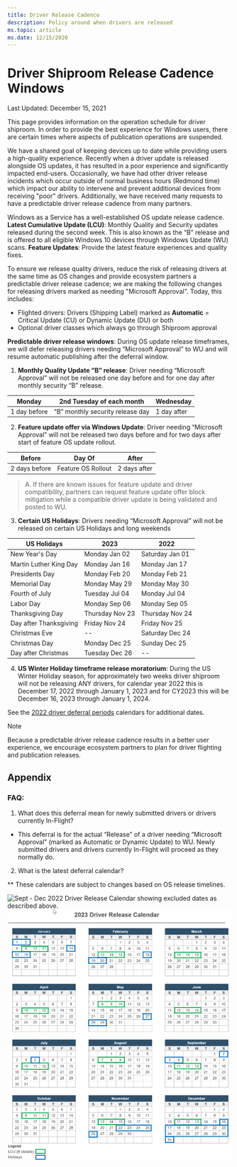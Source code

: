 ```yaml
---
title: Driver Release Cadence
description: Policy around when drivers are released
ms.topic: article
ms.date: 12/15/2020
---
```


# Driver Shiproom Release Cadence Windows

Last Updated: December 15, 2021

This page provides information on the operation schedule for driver shiproom. In order to provide the best experience for Windows users, there are certain times where aspects of publication operations are suspended.

We have a shared goal of keeping devices up to date while providing users a high-quality experience.  Recently when a driver update is released alongside OS updates, it has resulted in a poor experience and significantly impacted end-users. Occasionally, we have had other driver release incidents which occur outside of normal business hours (Redmond time) which impact our ability to intervene and prevent additional devices from receiving "poor" drivers. Additionally, we have received many requests to have a predictable driver release cadence from many partners.

Windows as a Service has a well-established OS update release cadence.
    **Latest Cumulative Update (LCU)**: Monthly Quality and Security updates released during the second week.  This is also known as the “B” release and is offered to all eligible Windows 10 devices through Windows Update (WU) scans.
    **Feature Updates**: Provide the latest feature experiences and quality fixes.

To ensure we release quality drivers, reduce the risk of releasing drivers at the same time as OS changes and provide ecosystem partners a predictable driver release cadence; we are making the following changes for releasing drivers marked as needing "Microsoft Approval". Today, this includes:

* Flighted drivers:  Drivers (Shipping Label) marked as **Automatic** = Critical Update (CU) or Dynamic Update (DU) or both 
* Optional driver classes which always go through Shiproom approval

**Predictable driver release windows**: During OS update release timeframes, we will defer releasing drivers needing “Microsoft Approval” to WU and will resume automatic publishing after the deferral window.

1. **Monthly Quality Update “B” release**: Driver needing “Microsoft Approval” will not be released one day before and for one day after monthly security “B” release. 

|Monday|2nd Tuesday of each month|Wednesday| 
|----|----|----|
|1 day before|“B” monthly security release day|1 day after|

2. **Feature update offer via Windows Update**: Driver needing “Microsoft Approval” will not be released two days before and for two days after start of feature OS update rollout.

|Before | Day Of | After |
|----|----|----|
|2 days before | Feature OS Rollout | 2 days after |

> A. If there are known issues for feature update and driver compatibility, partners can request feature update offer block mitigation while a compatible driver update is being validated and posted to WU.

3. **Certain US Holidays**: Drivers needing “Microsoft Approval” will not be released on certain US Holidays and long weekends

|US Holidays | 2023 | 2022 |
|----|----|----|
|New Year's Day | Monday Jan 02 | Saturday Jan 01 | 
|Martin Luther King Day | Monday Jan 16 | Monday Jan 17 |
|Presidents Day | Monday Feb 20 |Monday Feb 21 | 
|Memorial Day | Monday May 29 | Monday May 30 | 
|Fourth of July | Tuesday Jul 04 |Monday Jul 04 | 
|Labor Day | Monday Sep 06 | Monday Sep 05 | 
|Thanksgiving Day | Thursday Nov 23 | Thursday Nov 24 | 
|Day after Thanksgiving | Friday Nov 24| Friday Nov 25 |
|Christmas Eve | -- | Saturday Dec 24 | 
|Christmas Day | Monday Dec 25 | Sunday Dec 25 | 
|Day after Christmas | Tuesday Dec 26 | -- |

4. **US Winter Holiday timeframe release moratorium**: During the US Winter Holiday season, for approximately two weeks driver shiproom will not be releasing ANY drivers, for calendar year 2022 this is December 17, 2022 through January 1, 2023 and for CY2023 this will be December 16, 2023 through January 1, 2024. 

See the [2022 driver deferral periods](#calendar) calendars for additional dates. 

> [!NOTE]
> Because a predictable driver release cadence results in a better user experience, we encourage ecosystem partners to plan for driver flighting and publication releases.

## Appendix

### FAQ:

1. What does this deferral mean for newly submitted drivers or drivers currently In-Flight?

* This deferral is for the actual “Release” of a driver needing “Microsoft Approval” (marked as Automatic or Dynamic Update) to WU.  Newly submitted drivers and drivers currently In-Flight will proceed as they normally do.  

2. <a id="calendar"></a>What is the latest deferral calendar?

** These calendars are subject to changes based on OS release timelines.

![Sept - Dec 2022 Driver Release Calendar showing excluded dates as described above.](images/2022_driver_calendar.png )
![Sept - Dec 2023 Driver Release Calendar showing excluded dates as described above.](images/2023_driver_calendar.png )
